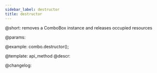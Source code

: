 ```yaml
---
sidebar_label: destructor
title: destructor
---          
```


@short: removes a ComboBox instance and releases occupied resources


@params:




@example:
combo.destructor();


@template: api_method
@descr:





@changelog:


